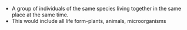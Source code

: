 - A group of individuals of the same species living together in the same place at the same time.
- This would include all life form-plants, animals, microorganisms